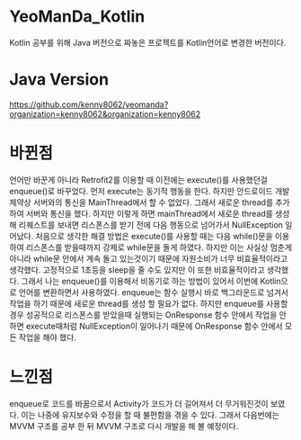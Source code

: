 # YeoManDa_Kotlin
Kotlin 공부를 위해 Java 버전으로 짜놓은 프로젝트를 Kotlin언어로 변경한 버전이다.
# Java Version
https://github.com/kenny8062/yeomanda?organization=kenny8062&organization=kenny8062
# 바뀐점
언어만 바꾼게 아니라 Retrofit2를 이용할 때 이전에는 execute()를 사용했던걸 enqueue()로 바꾸었다.
먼저 execute는 동기적 행동을 한다. 하지만 안드로이드 개발 제약상 서버와의 통신을 MainThread에서 할 수 없었다. 그래서 새로운 thread를 추가하여 서버와 통신을 했다.
하지만 이렇게 하면 mainThread에서 새로운 thread를 생성해 리퀘스트를 보내면 리스폰스를 받기 전에 다음 행동으로 넘어가서 NullException 일어났다.
처음으로 생각한 해결 방법은 execute()를 사용할 때는 다음 while()문을 이용하여 리스폰스를 받을때까지 강제로 while문을 돌게 하였다.
하지만 이는 사실상 멈춘게 아니라 while문 안에서 계속 돌고 있는것이기 때문에 자원소비가 너무 비효율적이라고 생각했다. 고정적으로 1초등을 sleep을 줄 수도 있지만 이 또한 비효율적이라고 생각했다.
그래서 나는 enqueue()를 이용해서 비동기로 하는 방법이 있어서 이번에 Kotlin으로 언어를 변환하면서 사용하였다.
enqueue는 함수 실행시 바로 백그라운드로 넘겨서 작업을 하기 때문에 새로운 thread를 생성 할 필요가 없다.
하지만 enqueue를 사용할 경우 성공적으로 리스폰스를 받았을때 실행되는 OnResponse 함수 안에서 작업을 안하면 execute때처럼 NullException이 일어나기 때문에 OnResponse 함수 안에서 모든 작업을 해야 했다.

# 느낀점
enqueue로 코드를 바꿈으로서 Activity가 코드가 더 길어져서 더 무거워진것이 보였다. 이는 나중에 유지보수와 수정을 할 때 불편함을 겪을 수 있다.
그래서 다음번에는 MVVM 구조를 공부 한 뒤 MVVM 구조로 다시 개발을 해 볼 예정이다.
